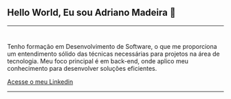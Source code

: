 ## Hello World, Eu sou Adriano Madeira  👋

------
#
Tenho formação em Desenvolvimento de Software, o que me proporciona um entendimento sólido das técnicas necessárias para projetos na área de tecnologia. Meu foco principal é em back-end, onde aplico meu conhecimento para desenvolver soluções eficientes.


[Acesse o meu Linkedin](www.linkedin.com/in/devadriano21)

---------

<!--
**DevAdriano21/DevAdriano21** is a ✨ _special_ ✨ repository because its `README.md` (this file) appears on your GitHub profile.

Here are some ideas to get you started:

- 🔭 I’m currently working on ...
- 🌱 I’m currently learning ...
- 👯 I’m looking to collaborate on ...
- 🤔 I’m looking for help with ...
- 💬 Ask me about ...
- 📫 How to reach me: ...
- 😄 Pronouns: ...
- ⚡ Fun fact: ...
-->
